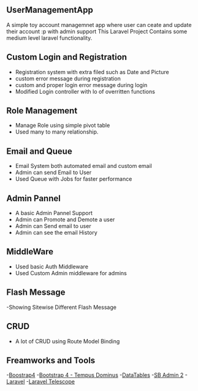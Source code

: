 ## UserManagementApp

A simple toy account managemnet app where user can ceate and update their account :p with admin support
This Laravel Project Contains some medium level laravel functionality.


## Custom Login and Registration

- Registration system with extra filed such as Date and Picture
- custom error message during registration
- custom and proper login error message during login
- Modified Login controller with lo of overritten functions


## Role Management

- Manage Role using simple pivot table
- Used many to many relationship.


## Email and Queue

- Email System both automated email and custom email
- Admin can send Email to User
- Used Queue with Jobs for faster performance


## Admin Pannel

- A basic Admin Pannel Support
- Admin can Promote and Demote a user
- Admin can Send email to user
- Admin can see the email History


## MiddleWare

- Used basic Auth Middleware
- Used Custom Admin middleware for admins


## Flash Message

-Showing Sitewise Different Flash Message


## CRUD

- A lot of CRUD using Route Model Binding


## Freamworks and Tools

-[Boostrap4](https://getbootstrap.com/)
-[Bootstrap 4 - Tempus Dominus](https://tempusdominus.github.io/bootstrap-4/)
-[DataTables](https://datatables.net/)
-[SB Admin 2](https://startbootstrap.com/themes/sb-admin-2/)
-[Laravel](https://laravel.com/)
-[Laravel Telescope](https://laravel.com/docs/5.8/telescope)
